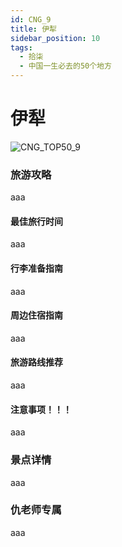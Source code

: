 ```yaml
---
id: CNG_9
title: 伊犁
sidebar_position: 10
tags:
  - 拾柒
  - 中国一生必去的50个地方
---
```


# 伊犁

![CNG\_TOP50\_9](https://github.com/AzraelQAQ/my-docusaurus-site/blob/master/img/love/CNG\_TOP50/9.png)

### 旅游攻略

aaa

#### 最佳旅行时间

aaa

#### 行李准备指南

aaa

#### 周边住宿指南

aaa

#### 旅游路线推荐

aaa

#### 注意事项！！！

aaa

### 景点详情

aaa

### 仇老师专属

aaa
